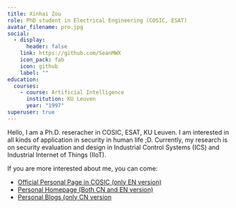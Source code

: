 ```yaml
---
title: Xinhai Zou
role: PhD student in Electrical Engineering (COSIC, ESAT)
avatar_filename: pro.jpg
social:
  - display:
      header: false
    link: https://github.com/SeanMWX
    icon_pack: fab
    icon: github
    label: ""
education:
  courses:
    - course: Artificial Intelligence
      institution: KU Leuven
      year: "1997"
superuser: true
---
```

Hello, I am a Ph.D. reseracher in COSIC, ESAT, KU Leuven. I am interested in all kinds of application in security in human life ;D. Currently, my research is on security evaluation and design in Industrial Control Systems (ICS) and Industrial Internet of Things (IIoT).

If you are more interested about me, you can come:
- [Official Personal Page in COSIC (only EN version)](https://www.esat.kuleuven.be/cosic/people/xinhai-zou/)
- [Personal Homepage (Both CN and EN version)](http://seanzou.com/index_eng.html)
- [Personal Blogs (only CN version](http://blog.seanzou.com/)
